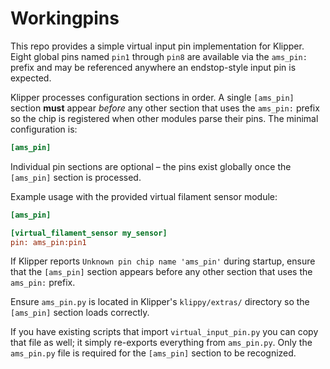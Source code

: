 # Workingpins

This repo provides a simple virtual input pin implementation for Klipper.
Eight global pins named `pin1` through `pin8` are available via the
`ams_pin:` prefix and may be referenced anywhere an endstop-style input pin
is expected.

Klipper processes configuration sections in order. A single
`[ams_pin]` section **must** appear *before* any other section that
uses the `ams_pin:` prefix so the chip is registered when other
modules parse their pins. The minimal configuration is:

```ini
[ams_pin]
```

Individual pin sections are optional – the pins exist globally once the
`[ams_pin]` section is processed.

Example usage with the provided virtual filament sensor module:

```ini
[ams_pin]

[virtual_filament_sensor my_sensor]
pin: ams_pin:pin1
```

If Klipper reports `Unknown pin chip name 'ams_pin'` during startup, ensure
that the `[ams_pin]` section appears before any other section that uses the
`ams_pin:` prefix.

Ensure `ams_pin.py` is located in Klipper's `klippy/extras/` directory so the `[ams_pin]` section loads correctly.

If you have existing scripts that import `virtual_input_pin.py` you can copy
that file as well; it simply re-exports everything from `ams_pin.py`. Only the
`ams_pin.py` file is required for the `[ams_pin]` section to be recognized.
